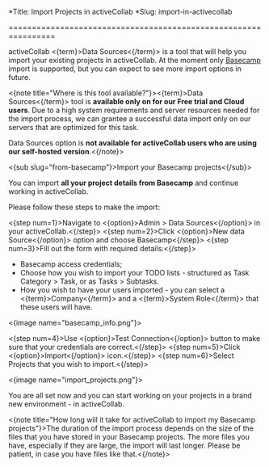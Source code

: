 *Title: Import Projects in activeCollab
*Slug: import-in-activecollab

================================================================

activeCollab <{term}>Data Sources<{/term}> is a tool that will help you import your existing projects in activeCollab. At the moment only <a href="https://basecamp.com/">Basecamp</a> import is supported, but you can expect to see more import options in future.

<{note title="Where is this tool available?"}><{term}>Data Sources<{/term}> tool is **available only on for our Free trial and Cloud users**. Due to a high system requirements and server resources needed for the import process, we can grantee a successful data import only on our servers that are optimized for this task.

Data Sources option is **not available for activeCollab users who are using our self-hosted version**.<{/note}> 

<{sub slug="from-basecamp"}>Import your Basecamp projects<{/sub}>

You can import **all your project details from Basecamp** and continue working in activeCollab. 

Please follow these steps to make the import:

<{step num=1}>Navigate to <{option}>Admin > Data Sources<{/option}> in your activeCollab.<{/step}>
<{step num=2}>Click <{option}>New data Source<{/option}> option and choose Basecamp<{/step}>
<{step num=3}>Fill out the form with required details:<{/step}>

- Basecamp access credentials;
- Choose how you wish to import your TODO lists - structured as Task Category > Task, or as Tasks > Subtasks.
- How you wish to have your users imported - you can select a <{term}>Company<{/term}> and a <{term}>System Role<{/term}> that these users will have.

<{image name="basecamp_info.png"}>

<{step num=4}>Use <{option}>Test Connection<{/option}> button to make sure that your credentials are correct.<{/step}>
<{step num=5}>Click <{option}>Import<{/option}> icon.<{/step}>
<{step num=6}>Select Projects that you wish to import.<{/step}>

<{image name="import_projects.png"}>

You are all set now and you can start working on your projects in a brand new environment - in activeCollab.

<{note title="How long will it take for activeCollab to import my Basecamp projects"}>The duration of the import process depends on the size of the files that you have stored in your Basecamp projects. The more files you have, especially if they are large, the import will last longer. Please be patient, in case you have files like that.<{/note}>